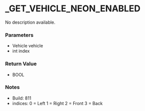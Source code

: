 # _GET_VEHICLE_NEON_ENABLED

No description available.

### Parameters
* Vehicle vehicle
* int index

### Return Value
* BOOL

### Notes
* Build: 811
* indices:
0 = Left
1 = Right
2 = Front
3 = Back

